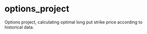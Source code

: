 # options_project
Options project, calculating optimal long put strike price according to historical data.
